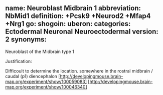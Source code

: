 name: Neuroblast Midbrain 1
abbreviation: NbMid1
definition: +Pcsk9 +Neurod2 +Mfap4 +Nrg1
go:
shogoin: 
uberon:
categories: Ectodermal Neuronal Neuroectodermal
version: 2
synonyms:
---

Neuroblast of the Midbrain type 1

Justification:

Difficoult to determine the location.
somewhere in the rostral midbrain / caudal (p1) diencephalon
[http://developingmouse.brain-map.org/experiment/show/100059083]
[http://developingmouse.brain-map.org/experiment/show/100046340]